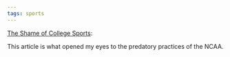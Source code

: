 ```yaml
---
tags: sports
---
```


[The Shame of College Sports](https://www.theatlantic.com/magazine/archive/2011/10/the-shame-of-college-sports/308643/?single_page=true):

This article is what opened my eyes to the predatory practices of the NCAA.
